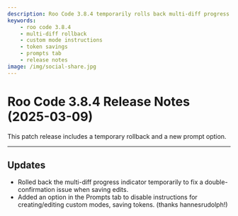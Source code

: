 ```yaml
---
description: Roo Code 3.8.4 temporarily rolls back multi-diff progress indicator and adds option to disable custom mode instructions for token savings.
keywords:
    - roo code 3.8.4
    - multi-diff rollback
    - custom mode instructions
    - token savings
    - prompts tab
    - release notes
image: /img/social-share.jpg
---
```


# Roo Code 3.8.4 Release Notes (2025-03-09)

This patch release includes a temporary rollback and a new prompt option.

---

## Updates

- Rolled back the multi-diff progress indicator temporarily to fix a double-confirmation issue when saving edits.
- Added an option in the Prompts tab to disable instructions for creating/editing custom modes, saving tokens. (thanks hannesrudolph!)

